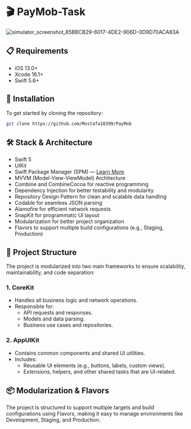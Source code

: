 # 🎬 PayMob-Task
![simulator_screenshot_85BBCB29-6017-4DE2-906D-0D9D70ACA83A](https://github.com/user-attachments/assets/10cafb26-b488-4516-89fe-bb32f5fde5eb)

## 📋 Requirements

- iOS 13.0+
- Xcode 16.1+
- Swift 5.6+

## 🚀 Installation

To get started by cloning the repository:

```bash
git clone https://github.com/Mostafa10399/PayMob
```

## 🛠 Stack & Architecture

- Swift 5
- UIKit
- Swift Package Manager (SPM) — [Learn More](https://swift.org/package-manager/)
- MVVM (Model-View-ViewModel) Architecture
- Combine and CombineCocoa for reactive programming
- Dependency Injection for better testability and modularity
- Repository Design Pattern for clean and scalable data handling
- Codable for seamless JSON parsing
- Alamofire for efficient network requests
- SnapKit for programmatic UI layout
- Modularization for better project organization
- Flavors to support multiple build configurations (e.g., Staging, Production)

## 🧩 Project Structure

The project is modularized into two main frameworks to ensure scalability, maintainability, and code separation:

### 1. CoreKit
- Handles all business logic and network operations.
- Responsible for:
  - API requests and responses.
  - Models and data parsing.
  - Business use cases and repositories.

### 2. AppUIKit
- Contains common components and shared UI utilities.
- Includes:
  - Reusable UI elements (e.g., buttons, labels, custom views).
  - Extensions, helpers, and other shared tasks that are UI-related.

## 📦 Modularization & Flavors

The project is structured to support multiple targets and build configurations using Flavors, making it easy to manage environments like Development, Staging, and Production.
